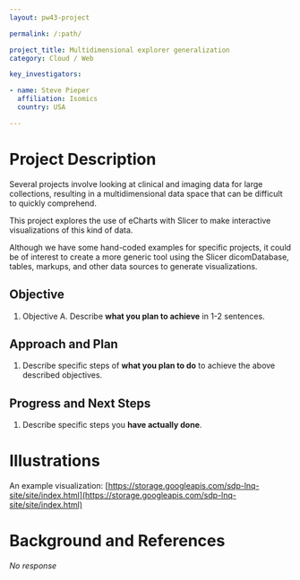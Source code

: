 ```yaml
---
layout: pw43-project

permalink: /:path/

project_title: Multidimensional explorer generalization
category: Cloud / Web

key_investigators:

- name: Steve Pieper
  affiliation: Isomics
  country: USA

---
```


# Project Description

<!-- Add a short paragraph describing the project. -->


Several projects involve looking at clinical and imaging data for large collections, resulting in a multidimensional data space that can be difficult to quickly comprehend.

This project explores the use of eCharts with Slicer to make interactive visualizations of this kind of data.

Although we have some hand-coded examples for specific projects, it could be of interest to create a more generic tool using the Slicer dicomDatabase, tables, markups, and other data sources to generate visualizations.



## Objective

<!-- Describe here WHAT you would like to achieve (what you will have as end result). -->


1. Objective A. Describe **what you plan to achieve** in 1-2 sentences.




## Approach and Plan

<!-- Describe here HOW you would like to achieve the objectives stated above. -->


1. Describe specific steps of **what you plan to do** to achieve the above described objectives.




## Progress and Next Steps

<!-- Update this section as you make progress, describing of what you have ACTUALLY DONE.
     If there are specific steps that you could not complete then you can describe them here, too. -->


1. Describe specific steps you **have actually done**.




# Illustrations

<!-- Add pictures and links to videos that demonstrate what has been accomplished. -->


An example visualization: [https://storage.googleapis.com/sdp-lnq-site/site/index.html](https://storage.googleapis.com/sdp-lnq-site/site/index.html)



# Background and References

<!-- If you developed any software, include link to the source code repository.
     If possible, also add links to sample data, and to any relevant publications. -->


_No response_

